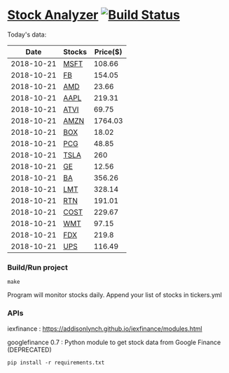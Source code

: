 # [Stock Analyzer](https://ogoyal.github.io/StockAnalyzer/) [![Build Status](https://travis-ci.org/ogoyal/StockAnalyzer.svg?branch=master)](https://travis-ci.org/ogoyal/StockAnalyzer)

Today's data:

| Date| Stocks| Price($) | 
| --- | --- | ---  | 
| 2018-10-21| [MSFT](https://plot.ly/~ogoyal/2)| 108.66 | 
| 2018-10-21| [FB](https://plot.ly/~ogoyal/4)| 154.05 | 
| 2018-10-21| [AMD](https://plot.ly/~ogoyal/6)| 23.66 | 
| 2018-10-21| [AAPL](https://plot.ly/~ogoyal/8)| 219.31 | 
| 2018-10-21| [ATVI](https://plot.ly/~ogoyal/10)| 69.75 | 
| 2018-10-21| [AMZN](https://plot.ly/~ogoyal/12)| 1764.03 | 
| 2018-10-21| [BOX](https://plot.ly/~ogoyal/14)| 18.02 | 
| 2018-10-21| [PCG](https://plot.ly/~ogoyal/16)| 48.85 | 
| 2018-10-21| [TSLA](https://plot.ly/~ogoyal/18)| 260 | 
| 2018-10-21| [GE](https://plot.ly/~ogoyal/20)| 12.56 | 
| 2018-10-21| [BA](https://plot.ly/~ogoyal/22)| 356.26 | 
| 2018-10-21| [LMT](https://plot.ly/~ogoyal/24)| 328.14 | 
| 2018-10-21| [RTN](https://plot.ly/~ogoyal/26)| 191.01 | 
| 2018-10-21| [COST](https://plot.ly/~ogoyal/28)| 229.67 | 
| 2018-10-21| [WMT](https://plot.ly/~ogoyal/30)| 97.15 | 
| 2018-10-21| [FDX](https://plot.ly/~ogoyal/32)| 219.8 | 
| 2018-10-21| [UPS](https://plot.ly/~ogoyal/34)| 116.49 | 

### Build/Run project

```
make
```

Program will monitor stocks daily. Append your list of stocks in tickers.yml

### APIs
iexfinance : https://addisonlynch.github.io/iexfinance/modules.html

googlefinance 0.7 : Python module to get stock data from Google Finance (DEPRECATED)

```
pip install -r requirements.txt
```
